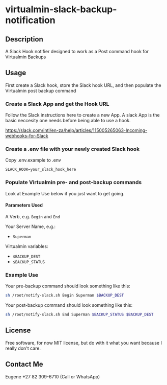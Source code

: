 # virtualmin-slack-backup-notification

## Description

A Slack Hook notifier designed to work as a Post command hook for Virtualmin Backups

## Usage

First create a Slack hook, store the Slack hook URL, and then populate the Virtualmin post backup command

### Create a Slack App and get the Hook URL

Follow the Slack instructions here to create a new App. A slack App is the basic neccesity one needs before being able to use a hook.

https://slack.com/intl/en-za/help/articles/115005265063-Incoming-webhooks-for-Slack

### Create a .env file with your newly created Slack hook

Copy .env.example to .env

`SLACK_HOOK=your_slack_hook_here`

### Populate Virtualmin pre- and post-backup commands

Look at Example Use below if you just want to get going.

#### Parameters Used

A Verb, e.g. `Begin` and `End`

Your Server Name, e.g.:
- `Superman`

Virtualmin variables:
- `$BACKUP_DEST`
- `$BACKUP_STATUS`

### Example Use

Your pre-backup command should look something like this:

```bash
sh /root/notify-slack.sh Begin Superman $BACKUP_DEST
```

Your post-backup command should look something like this:

```bash
sh /root/notify-slack.sh End Superman $BACKUP_STATUS $BACKUP_DEST
```

## License

Free software, for now MIT license, but do with it what you want because I really don't care.

## Contact Me

Eugene
+27 82 309-6710 (Call or WhatsApp)